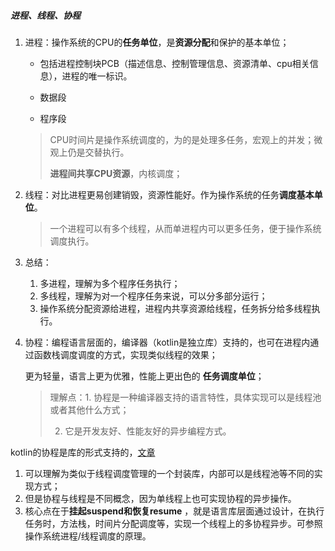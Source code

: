 ##### 进程、线程、协程

1. 进程：操作系统的CPU的**任务单位**，是**资源分配**和保护的基本单位；

    - 包括进程控制块PCB（描述信息、控制管理信息、资源清单、cpu相关信息），进程的唯一标识。

    - 数据段

    - 程序段

   > CPU时间片是操作系统调度的，为的是处理多任务，宏观上的并发；微观上仍是交替执行。
   >
   > **进程间共享CPU资源**，内核调度；

2. 线程：对比进程更易创建销毁，资源性能好。作为操作系统的任务**调度基本单位**。

   > 一个进程可以有多个线程，从而单进程内可以更多任务，便于操作系统调度执行。

3. 总结：

    1. 多进程，理解为多个程序任务执行；
    2. 多线程，理解为对一个程序任务来说，可以分多部分运行；
    3. 操作系统分配资源给进程，进程内共享资源给线程，任务拆分给多线程执行。

4. 协程：编程语言层面的，编译器（kotlin是独立库）支持的，也可在进程内通过函数栈调度调度的方式，实现类似线程的效果；

   更为轻量，语言上更为优雅，性能上更出色的 **任务调度单位**；

   > 理解点：1. 协程是一种编译器支持的语言特性，具体实现可以是线程池或者其他什么方式；
   >
   > 2. 它是开发友好、性能友好的异步编程方式。

kotlin的协程是库的形式支持的，[文章](https://blog.csdn.net/NakajimaFN/article/details/131493588)

1. 可以理解为类似于线程调度管理的一个封装库，内部可以是线程池等不同的实现方式；
2. 但是协程与线程是不同概念，因为单线程上也可实现协程的异步操作。
3. 核心点在于**挂起suspend和恢复resume**
   ，就是语言库层面通过设计，在执行任务时，方法栈，时间片分配调度等，实现一个线程上的多协程异步。可参照操作系统进程/线程调度的原理。